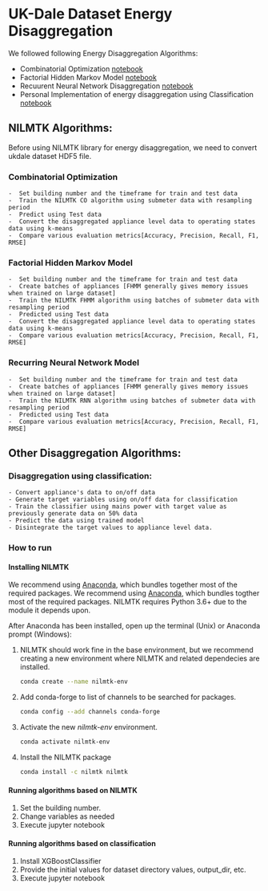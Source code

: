 # UK-Dale Dataset Energy Disaggregation  
We followed following Energy Disaggregation Algorithms:
* Combinatorial Optimization [notebook](https://github.com/Akshay-Jaiswal/UK-Dale-Dataset-Analysis-and-Prediction/blob/master/Disaggregation/CO_and_FHMM_Disaggregation_for_UKDALE.ipynb)
* Factorial Hidden Markov Model [notebook](https://github.com/Akshay-Jaiswal/UK-Dale-Dataset-Analysis-and-Prediction/blob/master/Disaggregation/CO_and_FHMM_Disaggregation_for_UKDALE.ipynb)
* Recuurent Neural Network Disaggregation [notebook](https://github.com/Akshay-Jaiswal/UK-Dale-Dataset-Analysis-and-Prediction/blob/master/Disaggregation/RNN_Disaggregation_for_UKDALE.ipynb)
* Personal Implementation of energy disaggregation using Classification [notebook](https://github.com/Akshay-Jaiswal/UK-Dale-Dataset-Analysis-and-Prediction/blob/master/Disaggregation/Energy-Disaggregation-Personal-algorithm.ipynb)

## NILMTK Algorithms: 
Before using NILMTK library for energy disaggregation, we need to convert ukdale dataset HDF5 file.

### Combinatorial Optimization 
 	-  Set building number and the timeframe for train and test data 
 	-  Train the NILMTK CO algorithm using submeter data with resampling period
 	-  Predict using Test data
 	-  Convert the disaggregated appliance level data to operating states data using k-means
 	-  Compare various evaluation metrics[Accuracy, Precision, Recall, F1, RMSE]

### Factorial Hidden Markov Model 
 	-  Set building number and the timeframe for train and test data 
 	-  Create batches of appliances [FHMM generally gives memory issues when trained on large dataset]
 	-  Train the NILMTK FHMM algorithm using batches of submeter data with resampling period
 	-  Predicted using Test data
 	-  Convert the disaggregated appliance level data to operating states data using k-means
 	-  Compare various evaluation metrics[Accuracy, Precision, Recall, F1, RMSE]

### Recurring Neural Network Model 
 	-  Set building number and the timeframe for train and test data 
 	-  Create batches of appliances [FHMM generally gives memory issues when trained on large dataset]
 	-  Train the NILMTK RNN algorithm using batches of submeter data with resampling period
 	-  Predicted using Test data
 	-  Compare various evaluation metrics[Accuracy, Precision, Recall, F1, RMSE]

## Other Disaggregation Algorithms: 

### Disaggregation using classification: 
	- Convert appliance's data to on/off data 
	- Generate target variables using on/off data for classification
	- Train the classifier using mains power with target value as previously generate data on 50% data
	- Predict the data using trained model
	- Disintegrate the target values to appliance level data.  

### How to run

#### Installing NILMTK

We recommend using [Anaconda](https://store.continuum.io/cshop/anaconda/), which bundles together most of the required packages. We recommend using [Anaconda](https://www.anaconda.com/distribution/), which bundles togther most of the required packages. NILMTK requires Python 3.6+ due to the module it depends upon.

After Anaconda has been installed, open up the terminal (Unix) or Anaconda prompt (Windows):

1.  NILMTK should work fine in the base environment, but we recommend creating a new environment where NILMTK and related dependecies are installed.

	```bash
	conda create --name nilmtk-env 
	```

2. Add conda-forge to list of channels to be searched for packages.
	```bash
	conda config --add channels conda-forge
	```

3. Activate the new *nilmtk-env* environment.

	```bash
	conda activate nilmtk-env
	```

4. Install the NILMTK package

	```bash
	conda install -c nilmtk nilmtk
	```

#### Running algorithms based on NILMTK

1. Set the building number.
2. Change variables as needed  
2. Execute jupyter notebook 

#### Running algorithms based on classification
1. Install XGBoostClassifier
2. Provide the initial values for dataset directory values, output_dir, etc. 
3. Execute jupyter notebook